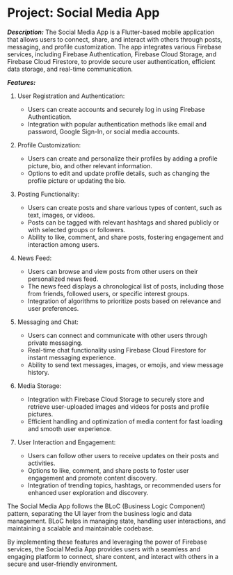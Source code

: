 # Project: Social Media App

***Description:***
The Social Media App is a Flutter-based mobile application that allows users to connect, share, and interact with others through posts, messaging, and profile customization. The app integrates various Firebase services, including Firebase Authentication, Firebase Cloud Storage, and Firebase Cloud Firestore, to provide secure user authentication, efficient data storage, and real-time communication.

***Features:***

1. User Registration and Authentication:
   - Users can create accounts and securely log in using Firebase Authentication.
   - Integration with popular authentication methods like email and password, Google Sign-In, or social media accounts.

2. Profile Customization:
   - Users can create and personalize their profiles by adding a profile picture, bio, and other relevant information.
   - Options to edit and update profile details, such as changing the profile picture or updating the bio.

3. Posting Functionality:
   - Users can create posts and share various types of content, such as text, images, or videos.
   - Posts can be tagged with relevant hashtags and shared publicly or with selected groups or followers.
   - Ability to like, comment, and share posts, fostering engagement and interaction among users.

4. News Feed:
   - Users can browse and view posts from other users on their personalized news feed.
   - The news feed displays a chronological list of posts, including those from friends, followed users, or specific interest groups.
   - Integration of algorithms to prioritize posts based on relevance and user preferences.

5. Messaging and Chat:
   - Users can connect and communicate with other users through private messaging.
   - Real-time chat functionality using Firebase Cloud Firestore for instant messaging experience.
   - Ability to send text messages, images, or emojis, and view message history.

6. Media Storage:
   - Integration with Firebase Cloud Storage to securely store and retrieve user-uploaded images and videos for posts and profile pictures.
   - Efficient handling and optimization of media content for fast loading and smooth user experience.

7. User Interaction and Engagement:
   - Users can follow other users to receive updates on their posts and activities.
   - Options to like, comment, and share posts to foster user engagement and promote content discovery.
   - Integration of trending topics, hashtags, or recommended users for enhanced user exploration and discovery.

The Social Media App follows the BLoC (Business Logic Component) pattern, separating the UI layer from the business logic and data management. BLoC helps in managing state, handling user interactions, and maintaining a scalable and maintainable codebase.

By implementing these features and leveraging the power of Firebase services, the Social Media App provides users with a seamless and engaging platform to connect, share content, and interact with others in a secure and user-friendly environment.
